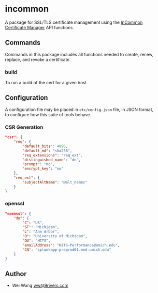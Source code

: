 # incommon

A package for SSL/TLS certificate management using the
[InCommon Certificate Manager](https://cert-manager.com/customer/InCommon/ssl)
API functions.

## Commands

Commands in this package includes all functions needed to create, renew, replace, and
revoke a certificate.

### build

To run a build of the cert for a given host.

## Configuration

A configuration file may be placed in ```etc/config.json``` file, in JSON format, to
configure how this suite of tools behave.

### CSR Generation

```json
"csr": {
	"req": {
		"default_bits": 4096,
		"default_md": "sha256",
		"req_extensions": "req_ext",
		"distinguished_name": "dn",
		"prompt": "no",
		"encrypt_key": "no"
	},
	"req_ext": {
		"subjectAltName": "@alt_names"
	}
}
```

### openssl

```json
"openssl": {
	"dn": {
		"C": "US",
		"ST": "Michigan",
		"L": "Ann Arbor",
		"O": "University of Michigan",
		"OU": "HITS",
		"emailAddress": "HITS-Performance@umich.edu",
		"CN": "splunkapp-preprod01.med.umich.edu"
	}
}
```
## Author

* Wei Wang <ww@9rivers.com>